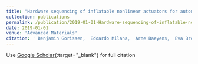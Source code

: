 ```yaml
---
title: "Hardware sequencing of inflatable nonlinear actuators for autonomous soft robots"
collection: publications
permalink: /publication/2019-01-01-Hardware-sequencing-of-inflatable-nonlinear-actuators-for-autonomous-soft-robots
date: 2019-01-01
venue: 'Advanced Materials'
citation: ' Benjamin Gorissen,  Edoardo Milana,  Arne Baeyens,  Eva Broeders,  Jeroen Christiaens,  Klaas Collin,  Dominiek Reynaerts,  Michael De, &quot;Hardware sequencing of inflatable nonlinear actuators for autonomous soft robots.&quot; Advanced Materials, 2019.'
---
```

Use [Google Scholar](https://scholar.google.com/scholar?q=Hardware+sequencing+of+inflatable+nonlinear+actuators+for+autonomous+soft+robots){:target="_blank"} for full citation